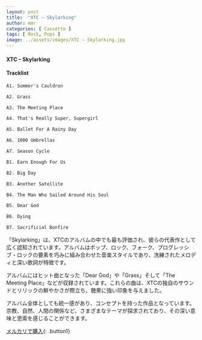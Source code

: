 ```yaml
---
layout: post
title:  "XTC – Skylarking"
author: mmr
categories: [ Cassette ]
tags: [ Rock, Pops ]
image: ../assets/images/XTC – Skylarking.jpg
---
```


#### XTC – Skylarking

#### Tracklist
```md
A1. Summer's Cauldron

A2. Grass

A3. The Meeting Place

A4. That's Really Super, Supergirl

A5. Ballet For A Rainy Day

A6. 1000 Umbrellas

A7. Season Cycle

B1. Earn Enough For Us

B2. Big Day

B3. Another Satellite

B4. The Man Who Sailed Around His Soul

B5. Dear God

B6. Dying

B7. Sacrificial Bonfire
```

「Skylarking」は、XTCのアルバムの中でも最も評価され、彼らの代表作として広く認知されています。アルバムはポップ、ロック、フォーク、プログレッシブ・ロックの要素を巧みに組み合わせた音楽スタイルであり、洗練されたメロディと深い歌詞が特徴です。

アルバムにはヒット曲となった「Dear God」や「Grass」そして「The Meeting Place」などが収録されています。これらの曲は、XTCの独自のサウンドとリリックの鮮やかさが際立ち、聴衆に強い印象を与えました。

アルバム全体としても統一感があり、コンセプトを持った作品となっています。宗教、自然、人間の関係など、さまざまなテーマが探求されており、その深い意味と思索を感じることができます。


[メルカリで購入](https://jp.mercari.com/item/m10764272984){: .button1}

